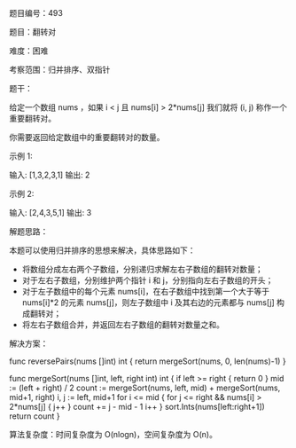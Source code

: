 题目编号：493

题目：翻转对

难度：困难

考察范围：归并排序、双指针

题干：

给定一个数组 nums ，如果 i < j 且 nums[i] > 2*nums[j] 我们就将 (i, j) 称作一个重要翻转对。

你需要返回给定数组中的重要翻转对的数量。

示例 1:

输入: [1,3,2,3,1]
输出: 2

示例 2:

输入: [2,4,3,5,1]
输出: 3

解题思路：

本题可以使用归并排序的思想来解决，具体思路如下：

- 将数组分成左右两个子数组，分别递归求解左右子数组的翻转对数量；
- 对于左右子数组，分别维护两个指针 i 和 j，分别指向左右子数组的开头；
- 对于左子数组中的每个元素 nums[i]，在右子数组中找到第一个大于等于 nums[i]*2 的元素 nums[j]，则左子数组中 i 及其右边的元素都与 nums[j] 构成翻转对；
- 将左右子数组合并，并返回左右子数组的翻转对数量之和。

解决方案：

func reversePairs(nums []int) int {
    return mergeSort(nums, 0, len(nums)-1)
}

func mergeSort(nums []int, left, right int) int {
    if left >= right {
        return 0
    }
    mid := (left + right) / 2
    count := mergeSort(nums, left, mid) + mergeSort(nums, mid+1, right)
    i, j := left, mid+1
    for i <= mid {
        for j <= right && nums[i] > 2*nums[j] {
            j++
        }
        count += j - mid - 1
        i++
    }
    sort.Ints(nums[left:right+1])
    return count
}

算法复杂度：时间复杂度为 O(nlogn)，空间复杂度为 O(n)。